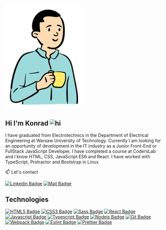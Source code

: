 <img src="images/image1.png" width="250px" alt="hi">

## Hi I'm Konrad <img src="https://user-images.githubusercontent.com/1303154/88677602-1635ba80-d120-11ea-84d8-d263ba5fc3c0.gif" width="28px" alt="hi">

I have graduated from Electrotechnics in the Department of Electrical Engineering at Warsaw University of Technology. Currently I am looking for an opportunity of development in the IT industry as a Junior Front-End or FullStack JavaScript Developer. I have completed a course at CodersLab and I know HTML, CSS, JavaScript ES6 and React. I have worked with TypeScript, Protractor and Bootstrap in Linux

:mailbox: Let's contact

[![Linkedin Badge](https://img.shields.io/badge/-LinkedIn-0e76a8?style=flat&labelColor=0e76a8&logo=linkedin&logoColor=white)](https://www.linkedin.com/in/lubowicki) [![Mail Badge](https://img.shields.io/badge/-konrad@lubowicki.pl-c0392b?style=flat&labelColor=c0392b&logo=gmail&logoColor=white)](mailto:konrad@lubowicki.pl)

## Technologies

[![HTML5 Badge](https://img.shields.io/badge/-HTML5-E34F26?style=for-the-badge&labelColor=black&logo=html5&logoColor=E34F26)](#)
[![CSS3 Badge](https://img.shields.io/badge/-CSS3-1572B6?style=for-the-badge&logo=css3&labelColor=black&logoColor=1572B6)](#)
[![Sass Badge](https://img.shields.io/badge/-Sass-cd6799?style=for-the-badge&logo=Sass&labelColor=black&logoColor=cd6799)](#)
[![React Badge](https://img.shields.io/badge/-React-61DBFB?style=for-the-badge&labelColor=black&logo=react&logoColor=61DBFB)](#)
[![Javascript Badge](https://img.shields.io/badge/-Javascript-F0DB4F?style=for-the-badge&labelColor=black&logo=javascript&logoColor=F0DB4F)](#)
[![Typescript Badge](https://img.shields.io/badge/-Typescript-007acc?style=for-the-badge&labelColor=black&logo=typescript&logoColor=007acc)](#)
[![Nodejs Badge](https://img.shields.io/badge/-Nodejs-3C873A?style=for-the-badge&labelColor=black&logo=node.js&logoColor=3C873A)](#)
[![Git Badge](https://img.shields.io/badge/-Git-f34f29?style=for-the-badge&logo=git&labelColor=black&logoColor=f34f29)](#)
[![Webpack Badge](https://img.shields.io/badge/-Webpack-1c78c0?style=for-the-badge&logo=Webpack&labelColor=black&logoColor=1c78c0)](#)
[![Eslint Badge](https://img.shields.io/badge/-Eslint-4930BD?style=for-the-badge&logo=Eslint&labelColor=black&logoColor=4930BD)](#)
[![Prettier Badge](https://img.shields.io/badge/-Prettier-1E2B33?style=for-the-badge&logo=Prettier&labelColor=black&logoColor=1E2B33)](#)
